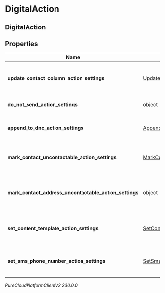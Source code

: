 # DigitalAction

## DigitalAction

## Properties

|Name | Type | Description | Notes|
|------------ | ------------- | ------------- | -------------|
| **update_contact_column_action_settings** | [UpdateContactColumnActionSettings](UpdateContactColumnActionSettings) | The settings for an &#39;update contact column&#39; action. | [optional] |
| **do_not_send_action_settings** | object | The settings for a &#39;do not send&#39; action. | [optional] |
| **append_to_dnc_action_settings** | [AppendToDncActionSettings](AppendToDncActionSettings) | The settings for an &#39;Append to DNC&#39; action. | [optional] |
| **mark_contact_uncontactable_action_settings** | [MarkContactUncontactableActionSettings](MarkContactUncontactableActionSettings) | The settings for a &#39;mark contact uncontactable&#39; action. | [optional] |
| **mark_contact_address_uncontactable_action_settings** | object | The settings for an &#39;mark contact address uncontactable&#39; action. | [optional] |
| **set_content_template_action_settings** | [SetContentTemplateActionSettings](SetContentTemplateActionSettings) | The settings for a &#39;Set content template&#39; action. | [optional] |
| **set_sms_phone_number_action_settings** | [SetSmsPhoneNumberActionSettings](SetSmsPhoneNumberActionSettings) | The settings for a &#39;set sms phone number&#39; action. | [optional] |



_PureCloudPlatformClientV2 230.0.0_

